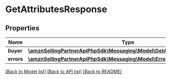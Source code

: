 # GetAttributesResponse

## Properties
Name | Type | Description | Notes
------------ | ------------- | ------------- | -------------
**buyer** | [**\amznSellingPartnerApiPhpSdk\Messaging\Model\GetAttributesResponseBuyer**](GetAttributesResponseBuyer.md) |  | [optional] 
**errors** | [**\amznSellingPartnerApiPhpSdk\Messaging\Model\ErrorList**](ErrorList.md) |  | [optional] 

[[Back to Model list]](../../README.md#documentation-for-models) [[Back to API list]](../../README.md#documentation-for-api-endpoints) [[Back to README]](../../README.md)

